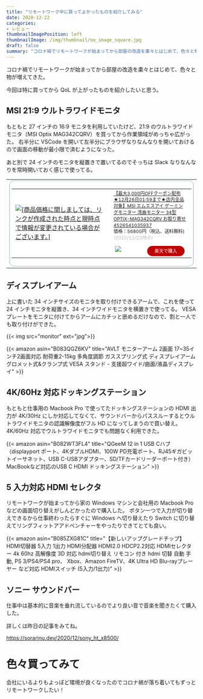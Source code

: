 ```yaml
---
title: "リモートワーク中に買ってよかったものを紹介してみる"
date: 2020-12-22
categories:
- レビュー
thumbnailImagePosition: left
thumbnailImage: /img/thumbnail/no_image_square.jpg
draft: false
summary: "コロナ禍でリモートワークが始まってから部屋の改造を粛々とはじめて、色々と物が増えてきた。"
---
```


コロナ禍でリモートワークが始まってから部屋の改造を粛々とはじめて、色々と物が増えてきた。

今回は特に買ってから QoL が上がったものを紹介したいと思う。

## MSI 21:9 ウルトラワイドモニタ

もともと 27 インチの 16:9 モニタを利用していたけど、21:9 のウルトラワイドモニタ（MSI Optix MAG342CQRV）を買ってから作業領域がめっちゃ広がった。
右半分に VSCode を開いて左半分にブラウザなりなんなりを開いておけるので画面の移動が最小限で済むようになった。

あと別で 24 インチのモニタを縦置きで置いてるのでそっちは Slack なりなんなりを常時開いておく感じで使ってる。

<table border="0" cellpadding="0" cellspacing="0"><tr><td><div style="border:1px solid #95a5a6;border-radius:.75rem;background-color:#FFFFFF;margin:0px;padding:5px;text-align:center;overflow:hidden;"><table><tr><td style="width:240px"><a href="https://hb.afl.rakuten.co.jp/ichiba/1e26fc8b.88f1002d.1e26fc8c.366550ca/_RTLink15235?pc=https%3A%2F%2Fitem.rakuten.co.jp%2Fapplied2%2F4526541035937%2F&link_type=picttext&ut=eyJwYWdlIjoiaXRlbSIsInR5cGUiOiJwaWN0dGV4dCIsInNpemUiOiIyNDB4MjQwIiwibmFtIjoxLCJuYW1wIjoicmlnaHQiLCJjb20iOjAsImNvbXAiOiJkb3duIiwicHJpY2UiOjEsImJvciI6MSwiY29sIjoxLCJiYnRuIjoxLCJwcm9kIjowLCJhbXAiOmZhbHNlfQ%3D%3D" target="_blank" rel="nofollow sponsored noopener" style="word-wrap:break-word;"  ><img src="https://hbb.afl.rakuten.co.jp/hgb/1e26fc8b.88f1002d.1e26fc8c.366550ca/?me_id=1207548&item_id=11310621&pc=https%3A%2F%2Fthumbnail.image.rakuten.co.jp%2F%400_mall%2Fapplied2%2Fcabinet%2Forder_msi01%2F4526541035937.jpg%3F_ex%3D240x240&s=240x240&t=picttext" border="0" style="margin:2px" alt="[商品価格に関しましては、リンクが作成された時点と現時点で情報が変更されている場合がございます。]" title="[商品価格に関しましては、リンクが作成された時点と現時点で情報が変更されている場合がございます。]"></a></td><td style="vertical-align:top;"><p style="font-size:12px;line-height:1.4em;text-align:left;margin:0px;padding:2px 6px;word-wrap:break-word"><a href="https://hb.afl.rakuten.co.jp/ichiba/1e26fc8b.88f1002d.1e26fc8c.366550ca/_RTLink15235?pc=https%3A%2F%2Fitem.rakuten.co.jp%2Fapplied2%2F4526541035937%2F&link_type=picttext&ut=eyJwYWdlIjoiaXRlbSIsInR5cGUiOiJwaWN0dGV4dCIsInNpemUiOiIyNDB4MjQwIiwibmFtIjoxLCJuYW1wIjoicmlnaHQiLCJjb20iOjAsImNvbXAiOiJkb3duIiwicHJpY2UiOjEsImJvciI6MSwiY29sIjoxLCJiYnRuIjoxLCJwcm9kIjowLCJhbXAiOmZhbHNlfQ%3D%3D" target="_blank" rel="nofollow sponsored noopener" style="word-wrap:break-word;"  >【最大3,000円OFFクーポン配布★12月26日01:59まで★店内全品対象】MSI エムエスアイ ゲーミングモニター 湾曲モニター 34型 OPTIX-MAG342CQRV お取り寄せ 4526541035937</a><br><span >価格：56800円（税込、送料無料)</span> <span style="color:#BBB">(2020/12/23時点)</span></p><div style="margin:10px;"><a href="https://hb.afl.rakuten.co.jp/ichiba/1e26fc8b.88f1002d.1e26fc8c.366550ca/_RTLink15235?pc=https%3A%2F%2Fitem.rakuten.co.jp%2Fapplied2%2F4526541035937%2F&link_type=picttext&ut=eyJwYWdlIjoiaXRlbSIsInR5cGUiOiJwaWN0dGV4dCIsInNpemUiOiIyNDB4MjQwIiwibmFtIjoxLCJuYW1wIjoicmlnaHQiLCJjb20iOjAsImNvbXAiOiJkb3duIiwicHJpY2UiOjEsImJvciI6MSwiY29sIjoxLCJiYnRuIjoxLCJwcm9kIjowLCJhbXAiOmZhbHNlfQ%3D%3D" target="_blank" rel="nofollow sponsored noopener" style="word-wrap:break-word;"  ><img src="https://static.affiliate.rakuten.co.jp/makelink/rl.svg" style="float:left;max-height:27px;width:auto;margin-top:0"></a><a href="https://hb.afl.rakuten.co.jp/ichiba/1e26fc8b.88f1002d.1e26fc8c.366550ca/_RTLink15235?pc=https%3A%2F%2Fitem.rakuten.co.jp%2Fapplied2%2F4526541035937%2F%3Fscid%3Daf_pc_bbtn&link_type=picttext&ut=eyJwYWdlIjoiaXRlbSIsInR5cGUiOiJwaWN0dGV4dCIsInNpemUiOiIyNDB4MjQwIiwibmFtIjoxLCJuYW1wIjoicmlnaHQiLCJjb20iOjAsImNvbXAiOiJkb3duIiwicHJpY2UiOjEsImJvciI6MSwiY29sIjoxLCJiYnRuIjoxLCJwcm9kIjowLCJhbXAiOmZhbHNlfQ==" target="_blank" rel="nofollow sponsored noopener" style="word-wrap:break-word;"  ><div style="float:right;width:41%;height:27px;background-color:#bf0000;color:#fff!important;font-size:12px;font-weight:500;line-height:27px;margin-left:1px;padding: 0 12px;border-radius:16px;cursor:pointer;text-align:center;">楽天で購入</div></a></div></td></tr></table></div></td></tr></table>

## ディスプレイアーム

上に書いた 34 インチサイズのモニタを取り付けできるアームで、これを使って 24 インチモニタを縦置き、34 インチワイドモニタを横置きで使ってる。
VESA プレートをモニタに付けてからアームにカチッと嵌めるだけなので、割と一人でも取り付けができた。

{{< img src="monitor" ext="jpg">}}

{{< amazon asin="B083QGZ6KV" title="AVLT モニターアーム 2画面 17~35インチ2画面対応 耐荷重2-15kg 多角度調節 ガススプリング式 ディスプレイアーム グロメット式&クランプ式 VESA スタンド - 支援超ワイド/曲面/液晶ディスプレイ" >}}

## 4K/60Hz 対応ドッキングステーション

もともと仕事用の Macbook Pro で使ってたドッキングステーションの HDMI 出力が 4K/30Hz にしか対応してなくて、サウンドバーからパススルーするとウルトラワイドモニタの認識解像度がフル HD になってしまうので買い替え。
4K/60Hz 対応でウルトラワイドモニタでも問題なく利用できた。

{{< amazon asin="B082WT3FL4" title="QGeeM 12 in 1 USB Cハブ（displayport ポート、4KダブルHDMI、100W PD充電ポート、RJ45ギガビットイーサネット、USB C-USBアダプター、SD/TFカードリーダーポート付き）MacBookなど対応のUSB C HDMI ドッキングステーション" >}}

## 5 入力対応 HDMI セレクタ

リモートワークが始まってから家の Windows マシンと会社用の Macbook Pro などの画面切り替えがしんどかったので購入した。
ボタン一つで入力が切り替えできるから仕事終わったらすぐに Windows へ切り替えたり Switch に切り替えてリングフィットアアドベンチャーをやったりできてとても良い。

{{< amazon asin="B085ZXG81C" title="【新しいアップグレードチップ】HDMI切替器 5入力 1出力 HDMI分配器 HDMI2.0 HDCP2.2対応 HDMIセレクター 4k 60hz 高解像度 3D 対応 hdmi切り替え リモコン 付き hdmi 切替 自動 手動, PS 3/PS4/PS4 pro、 Xbox、Amazon FireTV、4K Ultra HD Blu-rayプレーヤー など対応 HDMIスイッチ (5入力/1出力)" >}}

## ソニー サウンドバー

仕事中は基本的に音楽を垂れ流しているのでより良い音で音楽を聞きたくて購入した。

詳しくは昨日の記事をみてね。

https://sorarinu.dev/2020/12/sony_ht_x8500/

# 色々買ってみて

会社にいるよりもよっぽど環境が良くなったのでコロナ禍が落ち着いてもずっとリモートワークしたい！